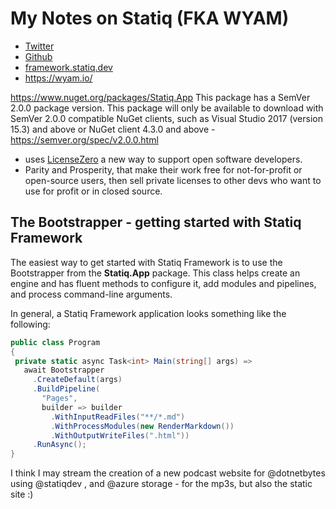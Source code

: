# My Notes on Statiq (FKA WYAM)


- [Twitter](https://twitter.com/statiqdev)
- [Github](https://github.com/statiqdev/Statiq.Framework)
- [framework.statiq.dev](https://framework.statiq.dev/)
- https://wyam.io/

https://www.nuget.org/packages/Statiq.App
This package has a SemVer 2.0.0 package version.
This package will only be available to download with SemVer 2.0.0 compatible NuGet clients, such as Visual Studio 2017 (version 15.3) and above or NuGet client 4.3.0 and above
  -https://semver.org/spec/v2.0.0.html

- uses [LicenseZero](https://licensezero.com/) a new way to support open software developers.
-  Parity and Prosperity, that make their work free for not-for-profit or open-source users, then sell private licenses to other devs who want to use for profit or in closed source.

## The Bootstrapper -  getting started with Statiq Framework
The easiest way to get started with Statiq Framework is to use the Bootstrapper from the **Statiq.App** package. 
This class helps create an engine and has fluent methods to configure it, add modules and pipelines, and process command-line arguments.

In general, a Statiq Framework application looks something like the following:
 ```csharp
 public class Program
{
  private static async Task<int> Main(string[] args) =>
    await Bootstrapper
      .CreateDefault(args)
      .BuildPipeline(
        "Pages",
        builder => builder
          .WithInputReadFiles("**/*.md")
          .WithProcessModules(new RenderMarkdown())
          .WithOutputWriteFiles(".html"))
      .RunAsync();
}
 ``` 


 I think I may stream the creation of a new podcast website for 
@dotnetbytes
 using 
@statiqdev
, and 
@azure
 storage - for the mp3s, but also the static site :)